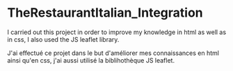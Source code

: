 # TheRestaurantItalian_Integration

I carried out this project in order to improve my knowledge in html as well as in css, I also used the JS leaflet library.

J'ai effectué ce projet dans le but d'améliorer mes connaissances en html ainsi qu'en css, j'ai aussi utilisé la biblihothèque JS leaflet.
